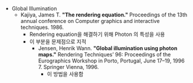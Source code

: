* Global Illumination
  * Kajiya, James T. 
  **"The rendering equation."** 
  Proceedings of the 13th annual conference on 
  Computer graphics and interactive techniques. 1986.
    * Rendering equation을 해결하기 위해 Photon 의 특성을 사용 
    * 이 부분을 문제점으로 지적
      * Jensen, Henrik Wann. 
      **"Global illumination using photon maps."**
      Rendering Techniques’ 96: Proceedings of the Eurographics Workshop in Porto, 
      Portugal, June 17–19, 1996 7. Springer Vienna, 1996.
        * 이 방법을 사용함 
